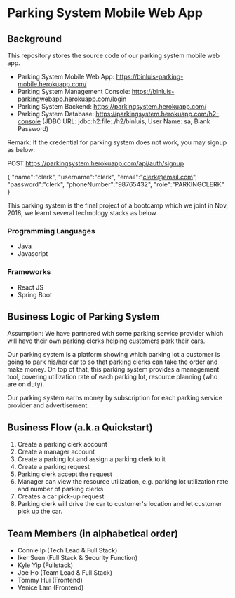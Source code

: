 # Parking System Mobile Web App

## Background
This repository stores the source code of our parking system mobile web app.

- Parking System Mobile Web App: https://binluis-parking-mobile.herokuapp.com/ 
- Parking System Management Console: https://binluis-parkingwebapp.herokuapp.com/login
- Parking System Backend: https://parkingsystem.herokuapp.com/
- Parking System Database: https://parkingsystem.herokuapp.com/h2-console (JDBC URL: jdbc:h2:file:./h2/binluis, User Name: sa, Blank Password)

Remark:
If the credential for parking system does not work, you may signup as below:


POST    https://parkingsystem.herokuapp.com/api/auth/signup

{
    "name":"clerk",
    "username":"clerk",
    "email":"clerk@email.com",
    "password":"clerk",
    "phoneNumber":"98765432",
    "role":"PARKINGCLERK"
}

This parking system is the final project of a bootcamp which we joint in Nov, 2018, we learnt several technology stacks as below

### Programming Languages
- Java
- Javascript

### Frameworks
- React JS
- Spring Boot

## Business Logic of Parking System
Assumption:
We have partnered with some parking service provider which will have their own parking clerks helping customers park their cars.

Our parking system is a platform showing which parking lot a customer is going to park his/her car to so that parking clerks can take the order and make money. On top of that, this parking system provides a management tool, covering utilization rate of each parking lot, resource planning (who are on duty).

Our parking system earns money by subscription for each parking service provider and advertisement.

## Business Flow (a.k.a Quickstart)
1. Create a parking clerk account
2. Create a manager account
3. Create a parking lot and assign a parking clerk to it
4. Create a parking request
5. Parking clerk accept the request
6. Manager can view the resource utilization, e.g. parking lot utilization rate and number of parking clerks
7. Creates a car pick-up request
8. Parking clerk will drive the car to customer's location and let customer pick up the car.

## Team Members (in alphabetical order)
- Connie Ip (Tech Lead & Full Stack)
- Iker Suen (Full Stack & Security Function)
- Kyle Yip (Fullstack)
- Joe Ho (Team Lead & Full Stack)
- Tommy Hui (Frontend)
- Venice Lam (Frontend)
